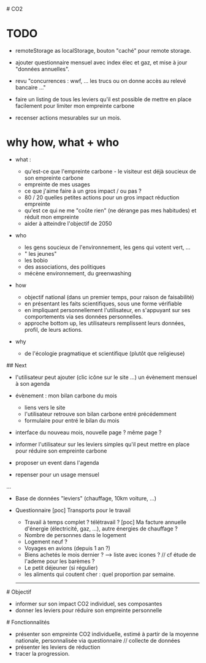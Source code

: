# CO2

# TODO

* remoteStorage as localStorage, bouton "caché" pour remote storage.
* ajouter questionnaire mensuel avec index élec et gaz, et mise à jour "données annuelles".


* revu "concurrences : wwf, ... les trucs ou on donne accès au relevé bancaire ..."
* faire un listing de tous les leviers qu'il est possible de mettre en place facilement pour limiter mon empreinte carbone
* recenser actions mesurables sur un mois.



# why how, what + who

* what :
  * qu'est-ce que l'empreinte carbone - le visiteur est déjà soucieux de son empreinte carbone
  * empreinte de mes usages
  * ce que j'aime faire à un gros impact / ou pas ?
  * 80 / 20 quelles petites actions pour un gros impact réduction empreinte
  * qu'est ce qui ne me "coûte rien" (ne dérange pas mes habitudes) et réduit mon empreinte
  * aider à atteindre l'objectif de 2050


* who
  * les gens soucieux de l'environnement, les gens qui votent vert, ...
  * " les jeunes"
  * les bobio
  * des associations, des politiques
  * mécène environnement, du greenwashing

* how
  * objectif national (dans un premier temps, pour raison de faisabilité)
  * en présentant les faits scientifiques, sous une forme vérifiable
  * en impliquant personnellement l'utilisateur, en s'appuyant sur ses comportements via ses données personnelles.
  * approche bottom up, les utilisateurs remplissent leurs données, profil, de leurs actions.


* why
  * de l'écologie pragmatique et scientifique (plutôt que religieuse)



## Next

* l'utilisateur peut ajouter (clic icône sur le site ...) un évènement mensuel à son agenda
* évènement : mon bilan carbone du mois
  * liens vers le site
  * l'utilisateur retrouve son bilan carbone entré précédemment
  * formulaire pour entré le bilan du mois
* interface du nouveau mois, nouvelle page ? même page ?
* informer l'utilisateur sur les leviers simples qu'il peut mettre en place pour réduire son empreinte carbone



* proposer un event dans l'agenda
* repenser pour un usage mensuel

...
* Base de données "leviers" (chauffage, 10km voiture, ...)



* Questionnaire
  [poc] Transports pour le travail
  * Travail à temps complet ? télétravail ?
  [poc] Ma facture annuelle d'énergie (électricité, gaz, ...), autre énergies de chauffage ?
  * Nombre de personnes dans le logement
  * Logement neuf ?
  * Voyages en avions (depuis 1 an ?)
  * Biens achetés le mois dernier ? --> liste avec icones ? // cf étude de l'ademe pour les barèmes ?
  * Le petit déjeuner (si régulier)
  * les aliments qui coutent cher : quel proportion par semaine.


  ________________________________________________________________________________

# Objectif

* informer sur son impact CO2 individuel, ses composantes
* donner les leviers pour réduire son empreinte personnelle


# Fonctionnalités

* présenter son empreinte CO2 individuelle, estimé à partir de la moyenne nationale, personnalisée via questionnaire // collecte de données
* présenter les leviers de réduction
* tracer la progression.

